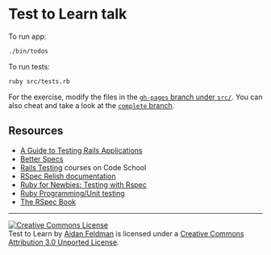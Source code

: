 # Test to Learn talk

To run app:

```bash
./bin/todos
```

To run tests:

```bash
ruby src/tests.rb
```

For the exercise, modify the files in the [`gh-pages` branch under `src/`](https://github.com/afeld/test_to_learn/tree/gh-pages/src).  You can also cheat and take a look at the [`complete` branch](https://github.com/afeld/test_to_learn/tree/complete/src).

## Resources

* [A Guide to Testing Rails Applications](http://guides.rubyonrails.org/testing.html)
* [Better Specs](http://betterspecs.org/)
* [Rails Testing](https://www.codeschool.com/paths/ruby#rails-testing) courses on Code School
* [RSpec Relish documentation](https://www.relishapp.com/rspec)
* [Ruby for Newbies: Testing with Rspec](http://net.tutsplus.com/tutorials/ruby/ruby-for-newbies-testing-with-rspec/)
* [Ruby Programming/Unit testing](http://en.wikibooks.org/wiki/Ruby_Programming/Unit_testing)
* [The RSpec Book](http://pragprog.com/book/achbd/the-rspec-book)

-----------------

<a rel="license" href="http://creativecommons.org/licenses/by/3.0/deed.en_US"><img alt="Creative Commons License" style="border-width:0" src="http://i.creativecommons.org/l/by/3.0/88x31.png" /></a><br /><span xmlns:dct="http://purl.org/dc/terms/" href="http://purl.org/dc/dcmitype/InteractiveResource" property="dct:title" rel="dct:type">Test to Learn</span> by <a xmlns:cc="http://creativecommons.org/ns#" href="https://github.com/afeld/test_to_learn" property="cc:attributionName" rel="cc:attributionURL">Aidan Feldman</a> is licensed under a <a rel="license" href="http://creativecommons.org/licenses/by/3.0/deed.en_US">Creative Commons Attribution 3.0 Unported License</a>.
